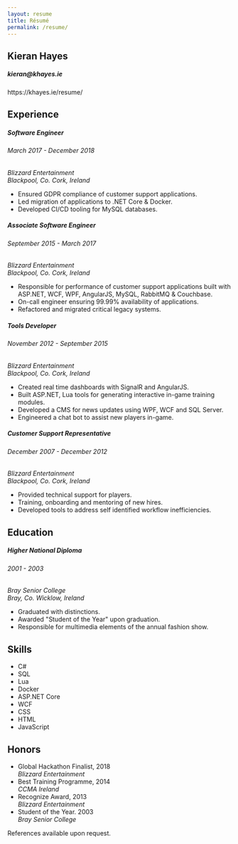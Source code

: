 ```yaml
---
layout: resume
title: Résumé
permalink: /resume/
---
```


<article id="resume">
    <hgroup>
        <h1>Kieran Hayes</h1>
        <h5>kieran@khayes.ie</h5>
        <a>https://khayes.ie/resume/</a>
    </hgroup>
    <section id="experience">
        <h2>Experience</h2>
        <section>
            <hgroup>
                <h5>Software Engineer</h5>
                <h6>March 2017 - December 2018</h6>
                <address>Blizzard Entertainment<br />Blackpool, Co. Cork, Ireland</address>
            </hgroup>
            <ul>
                <li>Ensured GDPR compliance of customer support applications.</li>
                <li>Led migration of applications to .NET Core & Docker.</li>
                <li>Developed CI/CD tooling for MySQL databases.</li>
            </ul>
        </section>
        <section>
            <hgroup>
                <h5>Associate Software Engineer</h5>
                <h6>September 2015 - March 2017</h6>
                <address>Blizzard Entertainment<br />Blackpool, Co. Cork, Ireland</address>
            </hgroup>
            <ul>
                <li>Responsible for performance of customer support applications built with ASP.NET, WCF, WPF, AngularJS, MySQL, RabbitMQ & Couchbase.</li>
                <li>On-call engineer ensuring 99.99% availability of applications.</li>
                <li>Refactored and migrated critical legacy systems.</li>
            </ul>
        </section>
        <section>
            <hgroup>
                <h5>Tools Developer</h5>
                <h6>November 2012 - September 2015</h6>
                <address>Blizzard Entertainment<br />Blackpool, Co. Cork, Ireland</address>
            </hgroup>
            <ul>
                <li>Created real time dashboards with SignalR and AngularJS.</li>
                <li>Built ASP.NET, Lua tools for generating interactive in-game training modules.</li>
                <li>Developed a CMS for news updates using WPF, WCF and SQL Server.</li>
                <li>Engineered a chat bot to assist new players in-game.</li>
            </ul>
        </section>
        <section>
            <hgroup>
                <h5>Customer Support Representative</h5>
                <h6>December 2007 - December 2012</h6>
                <address>Blizzard Entertainment<br />Blackpool, Co. Cork, Ireland</address>
            </hgroup>
            <ul>
                <li>Provided technical support for players.</li>
                <li>Training, onboarding and mentoring of new hires.</li>
                <li>Developed tools to address self identified workflow inefficiencies.</li>
            </ul>
        </section>
    </section>
    <section id="education">
        <h2>Education</h2>
        <section>
            <hgroup>
                <h5>Higher National Diploma</h5>
                <h6>2001 - 2003</h6>
                <address>Bray Senior College<br />Bray, Co. Wicklow, Ireland</address>
            </hgroup>
            <ul>
                <li>Graduated with distinctions.</li>
                <li>Awarded "Student of the Year" upon graduation.</li>
                <li>Responsible for multimedia elements of the annual fashion show.</li>
            </ul>
        </section>
    </section>
    <section id="skills">
        <h2>Skills</h2>
        <section>
            <ul>
                <li>C#</li>
                <li>SQL</li>
                <li>Lua</li>
                <li>Docker</li>
                <li>ASP.NET Core</li>
                <li>WCF</li>
                <li>CSS</li>
                <li>HTML</li>
                <li>JavaScript</li>
            </ul>
        </section>
    </section>
    <section id="honors">
        <h2>Honors</h2>
        <section>
            <ul>
                <li>
                    <span>Global Hackathon Finalist, 2018</span>
                    <address>Blizzard Entertainment</address>
                </li>
                <li>
                    <span>Best Training Programme, 2014</span>
                    <address>CCMA Ireland</address>
                </li>
                <li>
                    <span>Recognize Award, 2013</span>
                    <address>Blizzard Entertainment</address>
                </li>
                <li>
                    <span>Student of the Year. 2003</span>
                    <address>Bray Senior College</address>
                </li>
            </ul>
        </section>
    </section>
    <footer>References available upon request.</footer>
</article>
